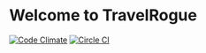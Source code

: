 # Welcome to TravelRogue
[![Code Climate](https://codeclimate.com/github/websitewizardguy/travelrogue/badges/gpa.svg)](https://codeclimate.com/github/websitewizardguy/travelrogue)
[![Circle CI](https://circleci.com/gh/websitewizardguy/travelrogue/tree/master.svg?style=shield)](https://circleci.com/gh/websitewizardguy/travelrogue/tree/master)
